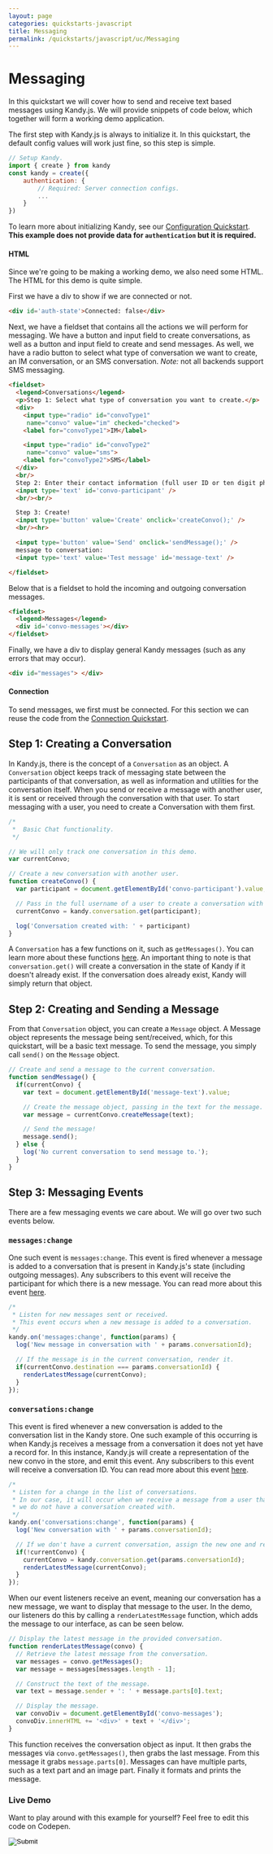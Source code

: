 ```yaml
---
layout: page
categories: quickstarts-javascript
title: Messaging
permalink: /quickstarts/javascript/uc/Messaging
---
```


# Messaging

In this quickstart we will cover how to send and receive text based messages using Kandy.js. We will provide snippets of code below, which together will form a working demo application.

The first step with Kandy.js is always to initialize it. In this quickstart, the default config values will work just fine, so this step is simple.

``` javascript 
// Setup Kandy.
import { create } from kandy
const kandy = create({
    authentication: {
        // Required: Server connection configs.
        ...
    }
})
```

To learn more about initializing Kandy, see our [Configuration Quickstart](Configurations). __This example does not provide data for `authentication` but it is required.__

#### HTML

Since we're going to be making a working demo, we also need some HTML. The HTML for this demo is quite simple.

First we have a div to show if we are connected or not.

``` html
<div id='auth-state'>Connected: false</div>
```

Next, we have a fieldset that contains all the actions we will perform for messaging. We have a button and input field to create conversations, as well as a button and input field to create and send messages. As well, we have a radio button to select what type of conversation we want to create, an IM conversation, or an SMS conversation. *Note:* not all backends support SMS messaging.

``` html
<fieldset>
  <legend>Conversations</legend>
  <p>Step 1: Select what type of conversation you want to create.</p>
  <div>
    <input type="radio" id="convoType1"
     name="convo" value="im" checked="checked">
    <label for="convoType1">IM</label>

    <input type="radio" id="convoType2"
     name="convo" value="sms">
    <label for="convoType2">SMS</label>
  </div>
  <br/>
  Step 2: Enter their contact information (full user ID or ten digit phone number):
  <input type='text' id='convo-participant' />
  <br/><br/>

  Step 3: Create!
  <input type='button' value='Create' onclick='createConvo();' />
  <br/><hr>

  <input type='button' value='Send' onclick='sendMessage();' />
  message to conversation:
  <input type='text' value='Test message' id='message-text' />

</fieldset>
```

Below that is a fieldset to hold the incoming and outgoing conversation messages.

``` html
<fieldset>
  <legend>Messages</legend>
  <div id='convo-messages'></div>
</fieldset>
```

Finally, we have a div to display general Kandy messages (such as any errors that may occur).

``` html
<div id="messages"> </div>
```

#### Connection

To send messages, we first must be connected. For this section we can reuse the code from the [Connection Quickstart](User%20Connect).

## Step 1: Creating a Conversation

In Kandy.js, there is the concept of a `Conversation` as an object. A `Conversation` object keeps track of messaging state between the participants of that conversation, as well as information and utilities for the conversation itself. When you send or receive a message with another user, it is sent or received through the conversation with that user. To start messaging with a user, you need to create a Conversation with them first.

``` javascript
/*
 *  Basic Chat functionality.
 */

// We will only track one conversation in this demo.
var currentConvo;

// Create a new conversation with another user.
function createConvo() {
  var participant = document.getElementById('convo-participant').value;

  // Pass in the full username of a user to create a conversation with them.
  currentConvo = kandy.conversation.get(participant);

  log('Conversation created with: ' + participant)
}
```

A `Conversation` has a few functions on it, such as `getMessages()`. You can learn more about these functions [here](../../references/uc#conversation). An important thing to note is that `conversation.get()` will create a conversation in the state of Kandy if it doesn't already exist. If the conversation does already exist, Kandy will simply return that object.

## Step 2: Creating and Sending a Message

From that `Conversation` object, you can create a `Message` object. A Message object represents the message being sent/received, which, for this quickstart, will be a basic text message. To send the message, you simply call `send()` on the `Message` object.

``` javascript
// Create and send a message to the current conversation.
function sendMessage() {
  if(currentConvo) {
    var text = document.getElementById('message-text').value;

    // Create the message object, passing in the text for the message.
    var message = currentConvo.createMessage(text);

    // Send the message!
    message.send();
  } else {
    log('No current conversation to send message to.');
  }
}
```

## Step 3: Messaging Events

There are a few messaging events we care about. We will go over two such events below.

### `messages:change`

One such event is `messages:change`. This event is fired whenever a message is added to a conversation that is present in Kandy.js's state (including outgoing messages). Any subscribers to this event will receive the participant for which there is a new message. You can read more about this event [here](../../references/uc#messaging).

``` javascript
/*
 * Listen for new messages sent or received.
 * This event occurs when a new message is added to a conversation.
 */
kandy.on('messages:change', function(params) {
  log('New message in conversation with ' + params.conversationId);

  // If the message is in the current conversation, render it.
  if(currentConvo.destination === params.conversationId) {
    renderLatestMessage(currentConvo);
  }
});
```

### `conversations:change`

This event is fired whenever a new conversation is added to the conversation list in the Kandy store. One such example of this occurring is when Kandy.js receives a message from a conversation it does not yet have a record for. In this instance, Kandy.js will create a representation of the new convo in the store, and emit this event. Any subscribers to this event will receive a conversation ID. You can read more about this event [here](../../references/uc#messaging).

``` javascript
/*
 * Listen for a change in the list of conversations.
 * In our case, it will occur when we receive a message from a user that
 * we do not have a conversation created with.
 */
kandy.on('conversations:change', function(params) {
  log('New conversation with ' + params.conversationId);

  // If we don't have a current conversation, assign the new one and render it.
  if(!currentConvo) {
    currentConvo = kandy.conversation.get(params.conversationId);
    renderLatestMessage(currentConvo);
  }
});
```

When our event listeners receive an event, meaning our conversation has a new message, we want to display that message to the user. In the demo, our listeners do this by calling a `renderLatestMessage` function, which adds the message to our interface, as can be seen below.

``` javascript
// Display the latest message in the provided conversation.
function renderLatestMessage(convo) {
  // Retrieve the latest message from the conversation.
  var messages = convo.getMessages();
  var message = messages[messages.length - 1];

  // Construct the text of the message.
  var text = message.sender + ': ' + message.parts[0].text;

  // Display the message.
  var convoDiv = document.getElementById('convo-messages');
  convoDiv.innerHTML += '<div>' + text + '</div>';
}
```

This function receives the conversation object as input. It then grabs the messages via `convo.getMessages()`, then grabs the last message. From this message it grabs `message.parts[0]`. Messages can have multiple parts, such as a text part and an image part. Finally it formats and prints the message.

### Live Demo

Want to play around with this example for yourself? Feel free to edit this code on Codepen.

<form action="https://codepen.io/pen/define" method="POST" target="_blank" class="codepen-form"><input type="hidden" name="data" value=' {&quot;js&quot;:&quot;/**\n * Kandy.io Basic Chat Demo\n */\n\n// Variables for connecting.\nvar username = \&quot;UsernameHere\&quot;;\nvar password = \&quot;PasswordHere\&quot;;\n\n// Setup Kandy.\nconst { create } = Kandy\nconst kandy = create({\n    authentication: {\n        // Required: Server connection configs.\n        ...\n    }\n})\n\n/*\n * Authentication functionality.\n */\n\n// Listen for changes to the auth state.\nkandy.on(&apos;auth:change&apos;, function() {\n  var isConnected = kandy.getConnection().isConnected;\n  document.getElementById(&apos;auth-state&apos;).innerHTML = &apos;Connected: &apos; + isConnected;\n  log(&apos;Connection state changed.&apos;);\n});\n\n// Listen for authentication errors.\nkandy.on(&apos;auth:error&apos;, function(params) {\n  log(&apos;Connect error: &apos; + params.error.message + &apos; (&apos; + params.error.code + &apos;)&apos;);\n});\n\n// Login on page load.\nkandy.connect({\n  username: username,\n  password: password\n});\n\n// Utility function for appending messages to the message div.\nfunction log(message) {\n  document.getElementById(&apos;messages&apos;).innerHTML += &apos;<div>&apos; + message + &apos;</div>&apos;;\n}\n\n/*\n *  Basic Chat functionality.\n */\n\n// We will only track one conversation in this demo.\nvar currentConvo;\n\n// Create a new conversation with another user.\nfunction createConvo() {\n  var participant = document.getElementById(&apos;convo-participant&apos;).value;\n\n  // Pass in the full username of a user to create a conversation with them.\n  currentConvo = kandy.conversation.get(participant);\n\n  log(&apos;Conversation created with: &apos; + participant)\n}\n\n// Create and send a message to the current conversation.\nfunction sendMessage() {\n  if(currentConvo) {\n    var text = document.getElementById(&apos;message-text&apos;).value;\n\n    // Create the message object, passing in the text for the message.\n    var message = currentConvo.createMessage(text);\n\n    // Send the message!\n    message.send();\n  } else {\n    log(&apos;No current conversation to send message to.&apos;);\n  }\n}\n\n/*\n * Listen for new messages sent or received.\n * This event occurs when a new message is added to a conversation.\n */\nkandy.on(&apos;messages:change&apos;, function(params) {\n  log(&apos;New message in conversation with &apos; + params.conversationId);\n\n  // If the message is in the current conversation, render it.\n  if(currentConvo.destination === params.conversationId) {\n    renderLatestMessage(currentConvo);\n  }\n});\n\n/*\n * Listen for a change in the list of conversations.\n * In our case, it will occur when we receive a message from a user that\n * we do not have a conversation created with.\n */\nkandy.on(&apos;conversations:change&apos;, function(params) {\n  log(&apos;New conversation with &apos; + params.conversationId);\n\n  // If we don&apos;t have a current conversation, assign the new one and render it.\n  if(!currentConvo) {\n    currentConvo = kandy.conversation.get(params.conversationId);\n    renderLatestMessage(currentConvo);\n  }\n});\n\n// Display the latest message in the provided conversation.\nfunction renderLatestMessage(convo) {\n  // Retrieve the latest message from the conversation.\n  var messages = convo.getMessages();\n  var message = messages[messages.length - 1];\n\n  // Construct the text of the message.\n  var text = message.sender + &apos;: &apos; + message.parts[0].text;\n\n  // Display the message.\n  var convoDiv = document.getElementById(&apos;convo-messages&apos;);\n  convoDiv.innerHTML += &apos;<div>&apos; + text + &apos;</div>&apos;;\n}\n\n&quot;,&quot;html&quot;:&quot;<div id=&apos;auth-state&apos;>Connected: false</div>\n\n<fieldset>\n  <legend>Conversations</legend>\n  <p>Step 1: Select what type of conversation you want to create.</p>\n  <div>\n    <input type=\&quot;radio\&quot; id=\&quot;convoType1\&quot;\n     name=\&quot;convo\&quot; value=\&quot;im\&quot; checked=\&quot;checked\&quot;>\n    <label for=\&quot;convoType1\&quot;>IM</label>\n\n    <input type=\&quot;radio\&quot; id=\&quot;convoType2\&quot;\n     name=\&quot;convo\&quot; value=\&quot;sms\&quot;>\n    <label for=\&quot;convoType2\&quot;>SMS</label>\n  </div>\n  <br/>\n  Step 2: Enter their contact information (full user ID or ten digit phone number):\n  <input type=&apos;text&apos; id=&apos;convo-participant&apos; />\n  <br/><br/>\n\n  Step 3: Create!\n  <input type=&apos;button&apos; value=&apos;Create&apos; onclick=&apos;createConvo();&apos; />\n  <br/><hr>\n\n  <input type=&apos;button&apos; value=&apos;Send&apos; onclick=&apos;sendMessage();&apos; />\n  message to conversation:\n  <input type=&apos;text&apos; value=&apos;Test message&apos; id=&apos;message-text&apos; />\n\n</fieldset>\n\n<fieldset>\n  <legend>Messages</legend>\n  <div id=&apos;convo-messages&apos;></div>\n</fieldset>\n\n<div id=\&quot;messages\&quot;> </div>\n\n&quot;,&quot;css&quot;:&quot;&quot;,&quot;title&quot;:&quot;Kandy.io Basic Chat Demo&quot;,&quot;editors&quot;:&quot;101&quot;,&quot;js_external&quot;:&quot;https://cdn.jsdelivr.net/gh/Kandy-IO/kandy-uc-js-sdk-3.x@335/dist/kandy.js&quot;} '><input type="image" src="./TryItOn-CodePen.png"></form>

